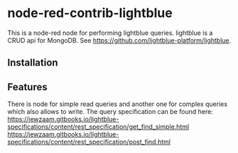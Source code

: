 # node-red-contrib-lightblue
This is a node-red node for performing lightblue queries. lightblue is a CRUD api for MongoDB. See https://github.com/lightblue-platform/lightblue.

## Installation


## Features
There is node for simple read queries and another one for complex queries which also allows to write.
The query specification can be found here:
https://jewzaam.gitbooks.io/lightblue-specifications/content/rest_specification/get_find_simple.html
https://jewzaam.gitbooks.io/lightblue-specifications/content/rest_specification/post_find.html
